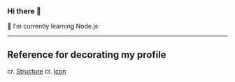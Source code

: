### Hi there 👋
🌱 I’m currently learning Node.js
***
## Reference for decorating my profile
cr. [Structure]([https://gist.github.com/rxaviers/7360908](https://github.com/adam-p/markdown-here/wiki/Markdown-Cheatsheet))
cr. [Icon](https://gist.github.com/rxaviers/7360908)
<!--
**worrapimpeem/worrapimpeem** is a ✨ _special_ ✨ repository because its `README.md` (this file) appears on your GitHub profile.



Here are some ideas to get you started:

- 🔭 I’m currently working on ...
- 🌱 I’m currently learning ...
- 👯 I’m looking to collaborate on ...
- 🤔 I’m looking for help with ...
- 💬 Ask me about ...
- 📫 How to reach me: ...
- 😄 Pronouns: ...
- ⚡ Fun fact: ...
-->
